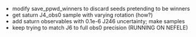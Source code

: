 * modify save_ppwd_winners to discard seeds pretending to be winners
* get saturn J4_obs0 sample with varying rotation (how?)
* add saturn observables with 0.1e-6 J246 uncertainty; make samples
* keep trying to match J6 to full obs0 precision (RUNNING ON NEFELE)